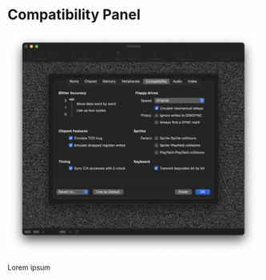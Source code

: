 # Compatibility Panel

![Compatibility Panel](images/compatibilityPanel.png "Compatibility Panel")

Lorem ipsum